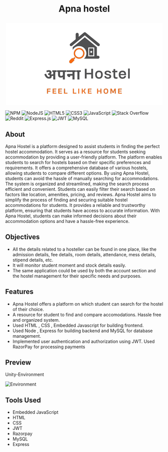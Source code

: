 #  <p align =center>Apna hostel</p>
<p align="center">
  <img  src="public/images/logo.png" alt="Material Bread logo">
</p>


![NPM](https://img.shields.io/badge/NPM-%23CB3837.svg?style=for-the-badge&logo=npm&logoColor=white)
![NodeJS](https://img.shields.io/badge/node.js-6DA55F?style=for-the-badge&logo=node.js&logoColor=white)
![HTML5](https://img.shields.io/badge/html5-%23E34F26.svg?style=for-the-badge&logo=html5&logoColor=white)
![CSS3](https://img.shields.io/badge/css3-%231572B6.svg?style=for-the-badge&logo=css3&logoColor=white)
![JavaScript](https://img.shields.io/badge/javascript-%23323330.svg?style=for-the-badge&logo=javascript&logoColor=%23F7DF1E)
![Stack Overflow](https://img.shields.io/badge/-Stackoverflow-FE7A16?style=for-the-badge&logo=stack-overflow&logoColor=white)
![Reddit](https://img.shields.io/badge/Reddit-%23FF4500.svg?style=for-the-badge&logo=Reddit&logoColor=white)
![Express.js](https://img.shields.io/badge/express.js-%23404d59.svg?style=for-the-badge&logo=express&logoColor=%2361DAFB)
![JWT](https://img.shields.io/badge/JWT-black?style=for-the-badge&logo=JSON%20web%20tokens)
![MySQL](https://img.shields.io/badge/mysql-%2300f.svg?style=for-the-badge&logo=mysql&logoColor=white)

## About
Apna Hostel is a platform designed to assist students in finding the perfect hostel accommodation.
It serves as a resource for students seeking accommodation by providing a user-friendly platform.
The platform enables students to search for hostels based on their specific preferences and requirements.
It offers a comprehensive database of various hostels, allowing students to compare different options.
By using Apna Hostel, students can avoid the hassle of manually searching for accommodations.
The system is organized and streamlined, making the search process efficient and convenient.
Students can easily filter their search based on factors like location, amenities, pricing, and reviews.
Apna Hostel aims to simplify the process of finding and securing suitable hostel accommodations for students.
It provides a reliable and trustworthy platform, ensuring that students have access to accurate information.
With Apna Hostel, students can make informed decisions about their accommodation options and have a hassle-free experience.


## Objectives 

* All the details related to a hosteller can be found in one place, like the admission details, fee details, room details, attendance, mess details, stipend details, etc.
* It will monitor student moment and stock details easily.
* The same application could be used by both the account section and the hostel management for their specific needs and purposes.



## Features
* Apna Hostel offers a platform on which student can search for the hostel of their choice.
* A resource for student to find and compare accomodations. Hassle free and organized system.
* Used HTML , CSS , Embedded Javascript for building frontend.
* Used Node , Express for building backend and MySQL for database management.
* Implemented user authentication and authorization using JWT. Used RazorPay for processing payments


## Preview


Unity-Environment

![Environment](https://github.com/chaitanya-chafale/Hand-Gesture-Gaming/blob/main/public/Unity%20Environment.gif)

 
## Tools Used
* Embedded JavaScript
* HTML
* CSS
* JWT
* Razorpay
* MySQL
* Express